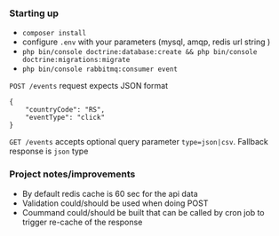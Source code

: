 ### Starting up
* `composer install`
* configure `.env` with your parameters (mysql, amqp, redis url string )
* `php bin/console doctrine:database:create && php bin/console doctrine:migrations:migrate`
* `php bin/console rabbitmq:consumer event`


`POST /events` request expects JSON format
```$xslt
{
	"countryCode": "RS",
	"eventType": "click"
}
```
`GET /events` accepts optional query parameter `type=json|csv`. Fallback response is `json` type
### Project notes/improvements
* By default redis cache is 60 sec for the api data
* Validation could/should be used when doing POST
* Coummand could/should be built that can be called by cron job to trigger re-cache of the response
